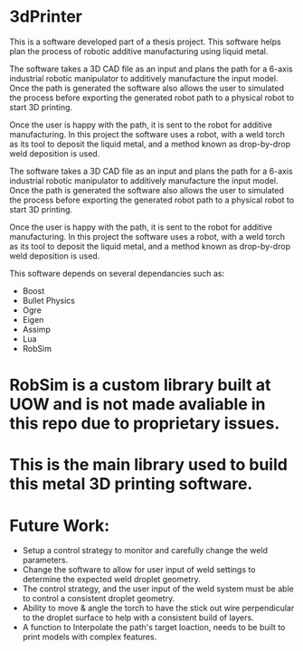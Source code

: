 # 3dPrinter

This is a software developed part of a thesis project.
This software helps plan the process of robotic additive manufacturing using liquid metal.

The software takes a 3D CAD file as an input and plans the path for a 6-axis industrial
robotic manipulator to additively manufacture the input model.
Once the path is generated the software also allows the user to simulated the process
before exporting the generated robot path to a physical robot to start 3D printing.

Once the user is happy with the path, it is sent to the robot for additive manufacturing.
In this project the software uses a robot, with a weld torch as its tool to deposit the liquid metal,
and a method known as drop-by-drop weld deposition is used.  

The software takes a 3D CAD file as an input and plans the path for a 6-axis industrial robotic manipulator to additively manufacture the input model. Once the path is generated the software also allows the user to simulated the process before exporting the generated robot path to a physical robot to start 3D printing. 

Once the user is happy with the path, it is sent to the robot for additive manufacturing. In this project the software uses a robot, with a weld torch as its tool to deposit the liquid metal, and a method known as drop-by-drop weld deposition is used.  

This software depends on several dependancies such as:

- Boost
- Bullet Physics
- Ogre
- Eigen
- Assimp
- Lua
- RobSim

RobSim is a custom library built at UOW and is not made avaliable in this repo due to proprietary issues.
========
This is the main library used to build this metal 3D printing software.
========

Future Work:
=========
- Setup a control strategy to monitor and carefully change the weld parameters.
- Change the software to allow for user input of weld settings to determine the expected weld droplet geometry.
- The control strategy, and the user input of the weld system must be able to control a consistent droplet geometry.
- Ability to move & angle the torch to have the stick out wire perpendicular to the droplet surface to help with a consistent build of layers.
- A function to Interpolate the path's target loaction, needs to be built to print models with complex features.
